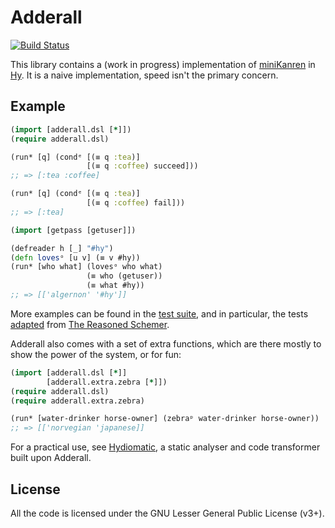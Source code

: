 Adderall
========

[![Build Status](https://travis-ci.org/algernon/adderall.png?branch=master)](https://travis-ci.org/algernon/adderall)

This library contains a (work in progress) implementation of
[miniKanren][mk] in [Hy][hylang]. It is a naive implementation, speed
isn't the primary concern.

 [mk]: http://minikanren.org/
 [hylang]: http://hylang.org/

Example
-------

```clojure
(import [adderall.dsl [*]])
(require adderall.dsl)

(run* [q] (condᵉ [(≡ q :tea)]
                 [(≡ q :coffee) succeed]))
;; => [:tea :coffee]

(run* [q] (condᵉ [(≡ q :tea)]
                 [(≡ q :coffee) fail]))
;; => [:tea]

(import [getpass [getuser]])

(defreader h [_] "#hy")
(defn lovesᵒ [u v] (≡ v #hy))
(run* [who what] (lovesᵒ who what)
                 (≡ who (getuser))
                 (≡ what #hy))
;; => [['algernon' '#hy']]
```

More examples can be found in the [test suite][t:generic], and in
particular, the tests [adapted][t:trs] from
[The Reasoned Schemer][trs].

 [t:generic]: https://github.com/algernon/adderall/blob/master/tests/adderall_test.hy
 [t:trs]: https://github.com/algernon/adderall/blob/master/tests/schemer/
 [trs]: http://mitpress.mit.edu/books/reasoned-schemer

Adderall also comes with a set of extra functions, which are there
mostly to show the power of the system, or for fun:

```clojure
(import [adderall.dsl [*]]
        [adderall.extra.zebra [*]])
(require adderall.dsl)
(require adderall.extra.zebra)

(run* [water-drinker horse-owner] (zebraᵖ water-drinker horse-owner))
;; => [['norvegian 'japanese]]
```

For a practical use, see [Hydiomatic][hydiomatic], a static analyser
and code transformer built upon Adderall.

 [hydiomatic]: https://github.com/algernon/hydiomatic

License
-------

All the code is licensed under the GNU Lesser General Public License
(v3+).
